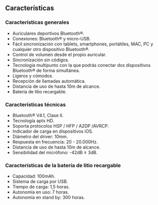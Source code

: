 ## Características

### Características generales

* Auriculares deportivos Bluetooth®.
* Conexiones: Bluetooth® y micro-USB.
* Fácil sincronización con tablets, smartphones, portátiles, MAC, PC y cualquier otro dispositivo Bluetooth®.
* Control de volumen desde el propio auricular.
* Sincronización sin códigos.
* Tecnología multipunto con la que podrás conectar dos dispositivos Bluetooth® de forma simultánea.
* Ligeros y cómodos.
* Recepción de llamadas automática.
* Distancia de uso de hasta 10m de alcance.
* Batería de litio recargable.

### Características técnicas

*	Bluetooth® V4.1, Clase II.
*	Tecnología aptx HD.
*	Soporta protocolos HSP / HFP / A2DP /AVRCP.
*	Indicador de carga en dispositivos iOS.
*	Diámetro del driver: 10mm.
*	Respuesta en frecuencia: 20 - 20.000Hz.
*	Distancia de uso de hasta 10m de alcance.
*	Sensibilidad del micrófono: -42dB ± 3dB.

### Características de la batería de litio recargable

*	Capacidad: 100mAh.
*	Sistema de carga por USB.
*	Tiempo de carga: 1,5 horas.
*	Autonomía en uso: 7 horas.
*	Autonomía en stand by: 300 horas.
